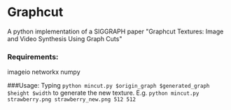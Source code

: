 # Graphcut
A python implementation of a SIGGRAPH paper "Graphcut Textures: Image and Video Synthesis Using Graph Cuts"

### Requirements:
imageio
networkx
numpy

###Usage:
Typing `python mincut.py $origin_graph $generated_graph $height $width` to generate the new texture.
E.g. `python mincut.py strawberry.png strawberry_new.png 512 512`
